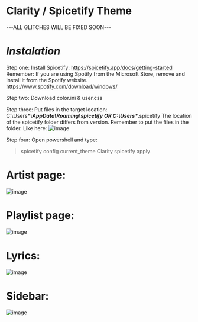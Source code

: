 # Clarity / Spicetify Theme 

---ALL GLITCHES WILL BE FIXED SOON---

# *Instalation*

Step one: 
Install Spicetify: https://spicetify.app/docs/getting-started
Remember: If you are using Spotify from the Microsoft Store, remove and install it from the Spotify website.
https://www.spotify.com/download/windows/

Step two: Download color.ini & user.css

Step three: 
Put files in the target location: C:\Users\******\AppData\Roaming\spicetify OR C:\Users\******\.spicetify
The location of the spicetify folder differs from version.
Remember to put the files in the folder.
Like here:
![image](https://user-images.githubusercontent.com/91804630/187791674-f76f05c3-6130-4cf7-9b8e-33ee00238d48.png)

Step four:
Open powershell and type:
>spicetify config current_theme Clarity
>spicetify apply

# Artist page:
![image](https://user-images.githubusercontent.com/91804630/187789020-a9cdcf11-d2b0-43fb-9c37-ec9b1a145372.png)

# Playlist page:
![image](https://user-images.githubusercontent.com/91804630/187789145-6eb9625c-6856-4211-b37c-59b0b8e394ca.png)

# Lyrics:
![image](https://user-images.githubusercontent.com/91804630/187789175-581ad035-83e8-4922-b071-f1b275be1d07.png)

# Sidebar: 
![image](https://user-images.githubusercontent.com/91804630/187789268-41906ab6-74bb-476c-b2c1-8c9dedf23e9f.png)




